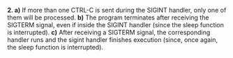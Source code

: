 **2. a)** If more than one CTRL-C is sent during the SIGINT handler, only one of them will be processed. 
**b)** The program terminates after receiving the SIGTERM signal, even if inside the SIGINT handler (since the sleep function is interrupted).
**c)** After receiving a SIGTERM signal, the corresponding handler runs and the sigint handler finishes execution (since, once again, the sleep function is interrupted).
